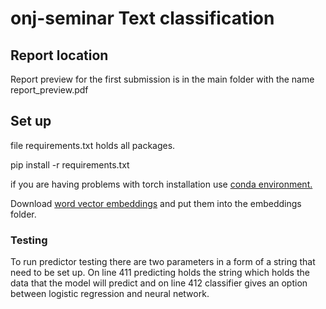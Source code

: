 # onj-seminar Text classification

## Report location

Report preview for the first submission is in the main folder 
with the name report_preview.pdf

## Set up 

file requirements.txt holds all packages.

pip install -r requirements.txt

if you are having problems with torch installation use
 [conda environment.](https://docs.conda.io/en/latest/miniconda.html)
 
 Download [word vector embeddings](https://drive.google.com/drive/folders/1nc0FovOn5pqEVjjmW_Swikc66Nel1i6j?usp=sharing)
 and put them into the embeddings folder.
 
 ### Testing
 
 To run predictor testing there are two parameters in a form of a string that need to be set up.
On line 411 predicting holds the string which holds the data that the model will predict and on line 412 classifier
gives an option between logistic regression and neural network.
